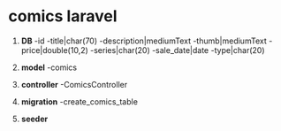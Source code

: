 # comics laravel

1. **DB**
    -id
    -title|char(70)
    -description|mediumText
    -thumb|mediumText
    -price|double(10,2)
    -series|char(20)
    -sale_date|date
    -type|char(20)

1. **model**
    -comics
1. **controller**
    -ComicsController
1. **migration**
    -create_comics_table
1. **seeder**
